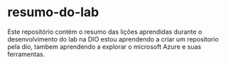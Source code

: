 # resumo-do-lab
Este repositório contém o resumo das lições aprendidas durante o desenvolvimento do lab na DIO
estou aprendendo a criar um repositorio pela dio, tambem aprendendo a explorar o microsoft Azure e suas ferramentas.
